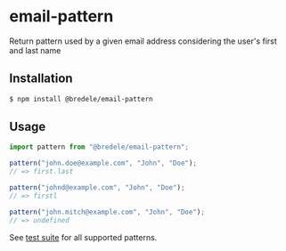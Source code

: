 # email-pattern

Return pattern used by a given email address considering the user's first and last name

## Installation

```sh
$ npm install @bredele/email-pattern
```

## Usage

```ts
import pattern from "@bredele/email-pattern";

pattern("john.doe@example.com", "John", "Doe");
// => first.last

pattern("johnd@example.com", "John", "Doe");
// => firstl

pattern("john.mitch@example.com", "John", "Doe");
// => undefined
```

See [test suite](./src/index.test.ts) for all supported patterns.
